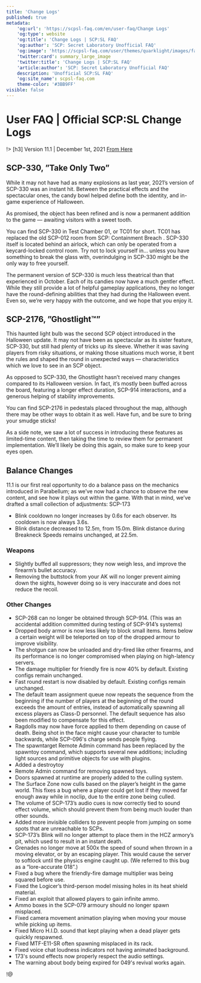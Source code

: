 ```yaml
---
title: 'Change Logs'
published: true
metadata:
    'og:url': 'https://scpsl-faq.com/en/user-faq/Change Logs'
    'og:type': website
    'og:title': 'Change Logs | SCP:SL FAQ'
    'og:author': 'SCP: Secret Laboratory Unofficial FAQ'
    'og:image': 'https://scpsl-faq.com/user/themes/quarklight/images/favicon.png'
    'twitter:card': summary_large_image
    'twitter:title': 'Change Logs | SCP:SL FAQ'
    'article:author': 'SCP: Secret Laboratory Unofficial FAQ'
    description: 'Unofficial SCP:SL FAQ'
    'og:site_name': scpsl-faq.com
    theme-color: '#3BB9FF'
visible: false
---
```


# **User FAQ | Official SCP:SL Change Logs**


!> [h3] Version 11.1 | December 1st, 2021
[From Here](https://store.steampowered.com/news/app/700330/view/3102412650211108576)

## SCP-330, ”Take Only Two”
While it may not have had as many explosions as last year, 2021’s version of SCP-330 was an instant hit. Between the practical effects and the spectacular ones, the candy bowl helped define both the identity, and in-game experience of Halloween.

As promised, the object has been refined and is now a permanent addition to the game — awaiting visitors with a sweet tooth.

You can find SCP-330 in Test Chamber 01, or TC01 for short. TC01 has replaced the old SCP-012 room from SCP: Containment Breach
. SCP-330 itself is located behind an airlock, which can only be operated from a keycard-locked control room. Try not to lock yourself in... unless you have something to break the glass with, overindulging in SCP-330 might be the only way to free yourself.

The permanent version of SCP-330 is much less theatrical than that experienced in October. Each of its candies now have a much gentler effect. While they still provide a lot of helpful gameplay applications, they no longer have the round-defining abilities that they had during the Halloween event. Even so, we’re very happy with the outcome, and we hope that you enjoy it.




## SCP-2176, ”Ghostlight™”
This haunted light bulb was the second SCP object introduced in the Halloween update. It may not have been as spectacular as its sister feature, SCP-330, but still had plenty of tricks up its sleeve. Whether it was saving players from risky situations, or making those situations much worse, it bent the rules and shaped the round in unexpected ways — characteristics which we love to see in an SCP object.

As opposed to SCP-330, the Ghostlight hasn’t received many changes compared to its Halloween version. In fact, it’s mostly been buffed across the board, featuring a longer effect duration, SCP-914 interactions, and a generous helping of stability improvements.

You can find SCP-2176 in pedestals placed throughout the map, although there may be other ways to obtain it as well. Have fun, and be sure to bring your smudge sticks!

As a side note, we saw a lot of success in introducing these features as limited-time content, then taking the time to review them for permanent implementation. We’ll likely be doing this again, so make sure to keep your eyes open.

## Balance Changes
11.1 is our first real opportunity to do a balance pass on the mechanics introduced in Parabellum; as we’ve now had a chance to observe the new content, and see how it plays out within the game. With that in mind, we’ve drafted a small collection of adjustments:
SCP-173

- Blink cooldown no longer increases by 0.6s for each observer. Its cooldown is now always 3.6s.
- Blink distance decreased to 12.5m, from 15.0m. Blink distance during Breakneck Speeds remains unchanged, at 22.5m.

### Weapons

- Slightly buffed all suppressors; they now weigh less, and improve the firearm’s bullet accuracy.
- Removing the buttstock from your AK will no longer prevent aiming down the sights, however doing so is very inaccurate and does not reduce the recoil.



### Other Changes

- SCP-268 can no longer be obtained through SCP-914. (This was an accidental addition committed during testing of SCP-914’s systems)
- Dropped body armor is now less likely to block small items. Items below a certain weight will be teleported on top of the dropped armour to improve visibility.
- The shotgun can now be unloaded and dry-fired like other firearms, and its performance is no longer compromised when playing on high-latency servers.
- The damage multiplier for friendly fire is now 40% by default. Existing configs remain unchanged.
- Fast round restart is now disabled by default. Existing configs remain unchanged.
- The default team assignment queue now repeats the sequence from the beginning if the number of players at the beginning of the round exceeds the amount of entries, instead of automatically spawning all excess players as Class-D personnel. The default sequence has also been modified to compensate for this effect.
- Ragdolls may now have force applied to them depending on cause of death. Being shot in the face might cause your character to tumble backwards, while SCP-096's charge sends people flying.
- The spawntarget Remote Admin command has been replaced by the spawntoy command, which supports several new additions; including light sources and primitive objects for use with plugins.
- Added a destroytoy
- Remote Admin command for removing spawned toys.
- Doors spawned at runtime are properly added to the culling system.
- The Surface Zone now culls based on the player’s height in the game world. This fixes a bug where a player could get lost if they moved far enough away while in noclip, due to the entire zone being culled.
- The volume of SCP-173’s audio cues is now correctly tied to sound effect volume, which should prevent them from being much louder than other sounds.
- Added more invisible colliders to prevent people from jumping on some spots that are unreachable to SCPs.
- SCP-173’s Blink will no longer attempt to place them in the HCZ armory’s pit, which used to result in an instant death.
- Grenades no longer move at 500x the speed of sound when thrown in a moving elevator, or by an escaping player. This would cause the server to softlock until the physics engine caught up. (We referred to this bug as a “lore-accurate 018”.)
- Fixed a bug where the friendly-fire damage multiplier was being squared before use.
- Fixed the Logicer’s third-person model missing holes in its heat shield material.
- Fixed an exploit that allowed players to gain infinite ammo.
- Ammo boxes in the SCP-079 armoury should no longer spawn misplaced.
- Fixed camera movement animation playing when moving your mouse while picking up items.
- Fixed Micro H.I.D. sound that kept playing when a dead player gets quickly respawned.
- Fixed MTF-E11-SR often spawning misplaced in its rack.
- Fixed voice chat loudness indicators not having animated background.
- 173's sound effects now properly respect the audio settings.
- The warning about body being expired for 049's revival works again.
    
!@
